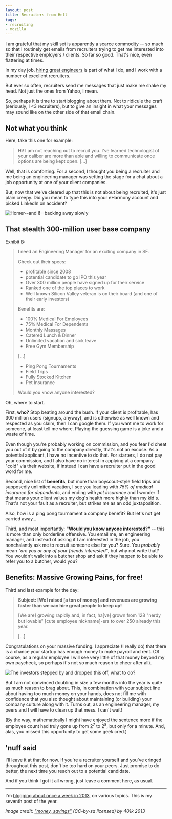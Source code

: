 ```yaml
---
layout: post
title: Recruiters from Hell
tags:
- recruiting
- mozilla
---
```


I am grateful that my skill set is apparently a scarce commodity -- so much so that I routinely get emails from recruiters trying to get me interested into their respective employers / clients. So far so good. That's nice, even flattering at times.

In my day job, [hiring great engineers](http://careers.mozilla.org/) is part of what I do, and I work with a number of excellent recruiters.

But ever so often, recruiters send me messages that just make me shake my head. Not just the ones from Yahoo, I mean.

So, perhaps it is time to start blogging about them. Not to ridicule the craft (seriously, I <3 recruiters), but to give an insight in what your messages may sound like on the other side of that email chain.

## Not what you think

Here, take this one for example:

> Hi! I am not reaching out to recruit you. I've learned technologist of your caliber are more than able and willing to communicate once options are being kept open. […]

Well, that is comforting. For a second, I thought you being a recruiter and me being an engineering manager was setting the stage for a chat about a job opportunity at one of your client companies.

But, now that we've cleared up that this is not about being recruited, it's just plain creepy. Did you mean to type this into your eHarmony account and picked LinkedIn on accident?

![Homer--and I!--backing away slowly](/media/2013/homerback.gif)


## That stealth 300-million user base company

Exhibit B:

<blockquote>
<p>I need an Engineering Manager for an exciting company in SF.</p>
<p>Check out their specs:</p>

<ul>
<li>profitable since 2008<li>potential candidate to go IPO this year
<li>Over 300 million people have signed up for their service
<li>Ranked one of the top places to work
<li>Well known Silicon Valley veteran is on their board (and one of their early investors)
</ul>

<p>Benefits are:</p>
<ul>
<li>100% Medical For Employees
<li>75% Medical For Dependents
<li>Monthly Massages
<li>Catered Lunch & Dinner
<li>Unlimited vacation and sick leave
<li>Free Gym Membership
</ul>

<p>[…]</p>

<ul>
<li>Ping Pong Tournaments
<li>Field Trips
<li>Fully Stocked Kitchen
<li>Pet Insurance
</ul>

<p>Would you know anyone interested?</p>
</blockquote>

Oh, where to start.

First, **who?** Stop beating around the bush. If your client is profitable, has 300 million users (signups, anyway), and is otherwise as well known and respected as you claim, then I can google them. If you want me to work for someone, at least tell me where. Playing the guessing game is a joke and a waste of time.

Even though you're probably working on commission, and you fear I'd cheat you out of it by going to the company directly, that's not an excuse. As a potential applicant, I have no incentive to do that. For starters, I do not pay your commission, and I also have no interest in applying at a company "cold" via their website, if instead I can have a recruiter put in the good word for me.

Second, nice list of **benefits**, but more than boyscout-style field trips and supposedly unlimited vacation, I see you leading with *75% of medical insurance for dependents*, and ending with *pet insurance* and I wonder if that means your client values my dog's health more highly than my kid's. That's not your fault as a recruiter, but strikes me as an odd juxtaposition.

Also, how is a ping pong tournament a company benefit? But let's not get carried away…

Third, and most importantly: **"Would you know anyone interested?"** -- this is more than only borderline offensive. You email me, an engineering manager, and instead of asking if I am interested in the job, you nonchalantly ask me to recruit someone else for you? Sure. You *probably* mean *"are you or any of your friends interested"*, but why not write that? You wouldn't walk into a butcher shop and ask if they happen to be able to refer you to a butcher, would you?

## Benefits: Massive Growing Pains, for free!

Third and last example for the day:

> **Subject: [We] raised [a ton of money] and revenues are growing faster than we can hire great people to keep up!**
> 
> [We are] growing rapidly and, in fact, ha[ve] grown from 128 "nerdy but lovable" [cute employee nickname]-ers to over 250 already this year.
> 
> […]

Congratulations on your massive funding. I appreciate (I really do) that there is a chance your startup has enough money to make payroll and rent. (Of course, as a regular employee I will see very little of that money beyond my own paycheck, so perhaps it's not so much reason to cheer after all).

![The investors stepped by and dropped this off, what to do?](/media/2013/money.jpg)

But I am not convinced doubling in size a few months into the year is quite as much reason to brag about. This, in combination with your subject line about having too much money on your hands, does not fill me with confidence that you also thought about maintaining (or building) your company culture along with it. Turns out, as an engineering manager, my peers and I will have to clean up that mess. I can't wait!

(By the way, mathematically I might have enjoyed the sentence more if the employee count had truly gone up from 2<sup>7</sup> to 2<sup>8</sup>, but only for a minute. And, alas, you missed this opportunity to get some geek cred.)

## 'nuff said
I'll leave it at that for now. If you're a recruiter yourself and you've cringed throughout this post, don't be too hard on your peers. Just promise to do better, the next time you reach out to a potential candidate.

And if you think I got it all wrong, just leave a comment here, as usual.

---

I'm [blogging about once a week in 2013][challenge], on various topics. This is my seventh post of the year.

[challenge]: /2013/01/07/writing-challenge-accepted/

*Image credit: ["money, savings"](http://www.flickr.com/photos/68751915@N05/6757871357/) (CC-by-sa licensed) by 401k 2013*
